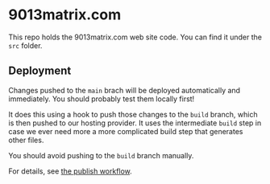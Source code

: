 # 9013matrix.com

This repo holds the 9013matrix.com web site code.  You can find it under the `src` folder.

## Deployment

Changes pushed to the `main` brach will be deployed automatically and immediately.  You should probably test them locally first!

It does this using a hook to push those changes to the `build` branch, which is then pushed to our hosting provider.  It uses the intermediate `build` step in case we ever need more a more complicated build step that
generates other files.

You should avoid pushing to the `build` branch manually.

For details, see [the publish workflow](./.github/workflows/publish.yml).



